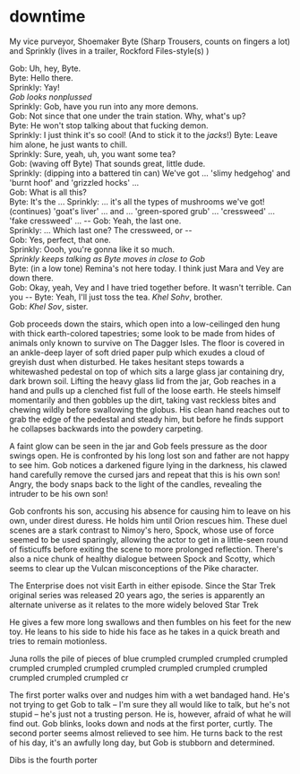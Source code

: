 # downtime

My vice purveyor, Shoemaker Byte (Sharp Trousers, counts on fingers a lot) and Sprinkly (lives in a trailer, Rockford Files-style(s) )

Gob: Uh, hey, Byte.  
Byte: Hello there.  
Sprinkly: Yay!  
_Gob looks nonplussed_  
Sprinkly: Gob, have you run into any more demons.  
Gob: Not since that one under the train station. Why, what's up?  
Byte: He won't stop talking about that fucking demon.  
Sprinkly: I just think it's so cool! (And to stick it to the _jacks_!)
Byte: Leave him alone, he just wants to chill.  
Sprinkly: Sure, yeah, uh, you want some tea?  
Gob: (waving off Byte) That sounds great, little dude.  
Sprinkly: (dipping into a battered tin can) We've got ... 'slimy hedgehog' and 'burnt hoof' and 'grizzled hocks' ...  
Gob: What is all this?   
Byte: It's the ...
Sprinkly: ... it's all the types of mushrooms we've got! (continues) 'goat's liver' ... and ... 'green-spored grub' ... 'cressweed' ... 'fake cressweed' ... --
Gob: Yeah, the last one.  
Sprinkly:  ... Which last one? The cressweed, or --  
Gob: Yes, perfect, that one.  
Sprinkly: Oooh, you're gonna like it so much.  
_Sprinkly keeps talking as Byte moves in close to Gob_  
Byte: (in a low tone) Remina's not here today. I think just Mara and Vey are down there.  
Gob: Okay, yeah, Vey and I have tried together before. It wasn't terrible. Can you --
Byte: Yeah, I'll just toss the tea. _Khel Sohv_, brother.  
Gob: _Khel Sov_, sister.  

Gob proceeds down the stairs, which open into a low-ceilinged den hung with thick earth-colored tapestries; some look to be made from hides of animals only known to survive on The Dagger Isles. The floor is covered in an ankle-deep layer of soft dried paper pulp which exudes a cloud of greyish dust when disturbed. He takes hesitant steps towards a whitewashed pedestal on top of which sits a large glass jar containing dry, dark brown soil. Lifting the heavy glass lid from the jar, Gob reaches in a hand and pulls up a clenched fist full of the loose earth. He steels himself momentarily and then gobbles up the dirt, taking vast reckless bites and chewing wildly before swallowing the globus. His clean hand reaches out to grab the edge of the pedestal and steady him, but before he finds support he collapses backwards into the powdery carpeting.

 A faint glow can be seen in the jar and Gob feels pressure as the door swings open. He is confronted by his long lost son and father are not happy to see him. Gob notices a darkened figure lying in the darkness, his clawed hand carefully remove the cursed jars and repeat that this is his own son! Angry, the body snaps back to the light of the candles, revealing the intruder to be his own son!

Gob confronts his son, accusing his absence for causing him to leave on his own, under direst duress. He holds him until Orion rescues him. These duel scenes are a stark contrast to Nimoy's hero, Spock, whose use of force seemed to be used sparingly, allowing the actor to get in a little-seen round of fisticuffs before exiting the scene to more prolonged reflection. There's also a nice chunk of healthy dialogue between Spock and Scotty, which seems to clear up the Vulcan misconceptions of the Pike character.

The Enterprise does not visit Earth in either episode. Since the Star Trek original series was released 20 years ago, the series is apparently an alternate universe as it relates to the more widely beloved Star Trek

He gives a few more long swallows and then fumbles on his feet for the new toy. He leans to his side to hide his face as he takes in a quick breath and tries to remain motionless.

Juna rolls the pile of pieces of blue crumpled crumpled crumpled crumpled crumpled crumpled crumpled crumpled crumpled crumpled crumpled crumpled crumpled crumpled cr

The first porter walks over and nudges him with a wet bandaged hand. He's not trying to get Gob to talk – I'm sure they all would like to talk, but he's not stupid – he's just not a trusting person. He is, however, afraid of what he will find out. Gob blinks, looks down and nods at the first porter, curtly. The second porter seems almost relieved to see him. He turns back to the rest of his day, it's an awfully long day, but Gob is stubborn and determined.

Dibs is the fourth porter